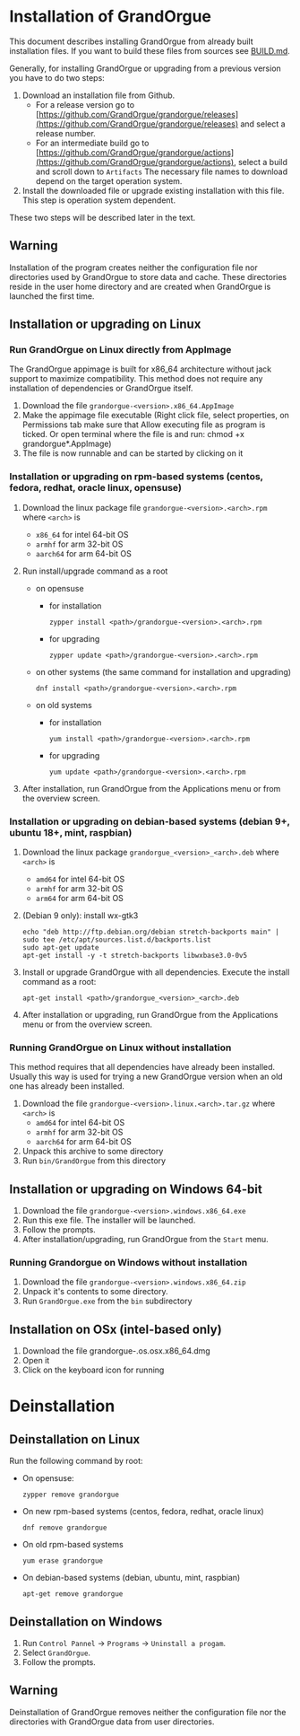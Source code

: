 # Installation of GrandOrgue
This document describes installing GrandOrgue from already built installation files. If you want to build these files from sources see [BUILD.md](BUILD.md).

Generally, for installing GrandOrgue or upgrading from a previous version you have to do two steps:

1. Download an installation file from Github.
    * For a release version go to [https://github.com/GrandOrgue/grandorgue/releases](https://github.com/GrandOrgue/grandorgue/releases) and select a release number.
    * For an intermediate build go to [https://github.com/GrandOrgue/grandorgue/actions](https://github.com/GrandOrgue/grandorgue/actions), select a build and scroll down to `Artifacts`
    The necessary file names to download depend on the target operation system.
2. Install the downloaded file or upgrade existing installation with this file. This step is operation system dependent.

These two steps will be described later in the text.

## Warning

Installation of the program creates neither the configuration file nor directories used by GrandOrgue to store data and cache. These directories reside in the user home directory and are created when GrandOrgue is launched the first time.

## Installation or upgrading on Linux

### Run GrandOrgue on Linux directly from AppImage
The GrandOrgue appimage is built for x86_64 architecture without jack support to maximize compatibility. This method does not require any installation of dependencies or GrandOrgue itself.

1. Download the file ``grandorgue-<version>.x86_64.AppImage``
2. Make the appimage file executable (Right click file, select properties, on Permissions tab make sure that Allow executing file as program is ticked. Or open terminal where the file is and run: chmod +x grandorgue*.AppImage)
3. The file is now runnable and can be started by clicking on it

### Installation or upgrading on rpm-based systems (centos, fedora, redhat, oracle linux, opensuse)

1. Download the linux package file ``grandorgue-<version>.<arch>.rpm`` where `<arch>` is

    - `x86_64` for intel 64-bit OS
    - `armhf` for arm 32-bit OS
    - `aarch64` for arm 64-bit OS

2. Run install/upgrade command as a root

    - on opensuse

        - for installation

            ```
            zypper install <path>/grandorgue-<version>.<arch>.rpm
            ```

        - for upgrading

            ```
            zypper update <path>/grandorgue-<version>.<arch>.rpm
            ```

    - on other systems (the same command for installation and upgrading)

        ```
        dnf install <path>/grandorgue-<version>.<arch>.rpm
        ```

    - on old systems

        - for installation

            ```
            yum install <path>/grandorgue-<version>.<arch>.rpm
            ```

        - for upgrading

            ```
            yum update <path>/grandorgue-<version>.<arch>.rpm
            ```

3. After installation, run GrandOrgue from the Applications menu or from the overview screen.

### Installation or upgrading on debian-based systems (debian 9+, ubuntu 18+, mint, raspbian)

1. Download the linux package ``grandorgue_<version>_<arch>.deb`` where `<arch>` is
    - `amd64` for intel 64-bit OS
    - `armhf` for arm 32-bit OS
    - `arm64` for arm 64-bit OS
2. (Debian 9 only): install wx-gtk3

    ```
    echo "deb http://ftp.debian.org/debian stretch-backports main" | sudo tee /etc/apt/sources.list.d/backports.list
    sudo apt-get update
    apt-get install -y -t stretch-backports libwxbase3.0-0v5
    ```

3. Install or upgrade GrandOrgue with all dependencies. Execute the install command as a root:

    ```
    apt-get install <path>/grandorgue_<version>_<arch>.deb
    ```

4. After installation or upgrading, run GrandOrgue from the Applications menu or from the overview screen.

### Running GrandOrgue on Linux without installation
This method requires that all dependencies have already been installed. Usually this way is used for trying a new GrandOrgue version when an old one has already been installed.

1. Download the file ``grandorgue-<version>.linux.<arch>.tar.gz`` where `<arch>` is
    - `amd64` for intel 64-bit OS
    - `armhf` for arm 32-bit OS
    - `aarch64` for arm 64-bit OS
2. Unpack this archive to some directory
3. Run ``bin/GrandOrgue`` from this directory

## Installation or upgrading on Windows 64-bit
1. Download the file ``grandorgue-<version>.windows.x86_64.exe``
2. Run this exe file. The installer will be launched.
3. Follow the prompts.
4. After installation/upgrading, run GrandOrgue from the `Start` menu.

### Running Grandorgue on Windows without installation
1. Download the file ``grandorgue-<version>.windows.x86_64.zip``
2. Unpack it's contents to some directory.
3. Run ``GrandOrgue.exe`` from the `bin` subdirectory

## Installation on OSx (intel-based only)
1. Download the file grandorgue-<version>.os.osx.x86_64.dmg
2. Open it
3. Click on the keyboard icon for running

# Deinstallation

## Deinstallation on Linux

Run the following command by root:

- On opensuse:

    ```
    zypper remove grandorgue
    ```

- On new rpm-based systems (centos, fedora, redhat, oracle linux)

    ```
    dnf remove grandorgue
    ```

- On old rpm-based systems

    ```
    yum erase grandorgue
    ```

- On debian-based systems (debian, ubuntu, mint, raspbian)

    ```
    apt-get remove grandorgue
    ```

## Deinstallation on Windows

1. Run ``Control Pannel`` -> `Programs` -> ``Uninstall a progam``.
2. Select ``GrandOrgue``.
3. Follow the prompts.

## Warning

Deinstallation of GrandOrgue removes neither the configuration file nor the directories with GrandOrgue data from user directories.

